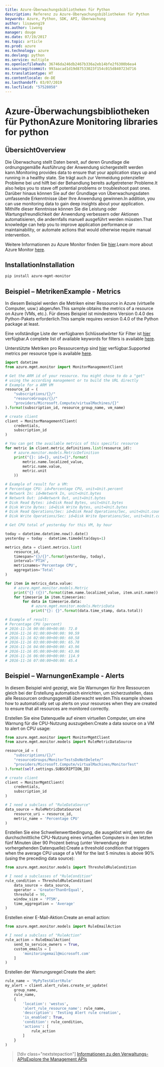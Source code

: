 ```yaml
---
title: Azure-Überwachungsbibliotheken für Python
description: Referenz zu Azure-Überwachungsbibliotheken für Python
keywords: Azure, Python, SDK, API, Überwachung
author: lisawong19
ms.author: liwong
manager: douge
ms.date: 07/19/2017
ms.topic: article
ms.prod: azure
ms.technology: azure
ms.devlang: python
ms.service: multiple
ms.openlocfilehash: 36746da246db2467b336a2eb14bfe2f6300b6ea4
ms.sourcegitcommit: 993aacad1d19d87533023f154c015d840723d716
ms.translationtype: HT
ms.contentlocale: de-DE
ms.lasthandoff: 03/07/2019
ms.locfileid: "57528058"
---
```

# <a name="azure-monitoring-libraries-for-python"></a><span data-ttu-id="46b92-104">Azure-Überwachungsbibliotheken für Python</span><span class="sxs-lookup"><span data-stu-id="46b92-104">Azure Monitoring libraries for python</span></span>

## <a name="overview"></a><span data-ttu-id="46b92-105">Übersicht</span><span class="sxs-lookup"><span data-stu-id="46b92-105">Overview</span></span> 
<span data-ttu-id="46b92-106">Die Überwachung stellt Daten bereit, auf deren Grundlage die ordnungsgemäße Ausführung der Anwendung sichergestellt werden kann.</span><span class="sxs-lookup"><span data-stu-id="46b92-106">Monitoring provides data to ensure that your application stays up and running in a healthy state.</span></span> <span data-ttu-id="46b92-107">Sie trägt auch zur Vermeidung potenzieller Probleme bei und hilft bei der Behandlung bereits aufgetretener Probleme.</span><span class="sxs-lookup"><span data-stu-id="46b92-107">It also helps you to stave off potential problems or troubleshoot past ones.</span></span> <span data-ttu-id="46b92-108">Darüber hinaus können Sie auf der Grundlage von Überwachungsdaten umfassende Erkenntnisse über Ihre Anwendung gewinnen.</span><span class="sxs-lookup"><span data-stu-id="46b92-108">In addition, you can use monitoring data to gain deep insights about your application.</span></span> <span data-ttu-id="46b92-109">Mithilfe dieser Kenntnisse können Sie die Leistung oder Wartungsfreundlichkeit der Anwendung verbessern oder Aktionen automatisieren, die andernfalls manuell ausgeführt werden müssten.</span><span class="sxs-lookup"><span data-stu-id="46b92-109">That knowledge can help you to improve application performance or maintainability, or automate actions that would otherwise require manual intervention.</span></span>

<span data-ttu-id="46b92-110">Weitere Informationen zu Azure Monitor finden Sie [hier](https://docs.microsoft.com/azure/monitoring-and-diagnostics/monitoring-overview-azure-monitor).</span><span class="sxs-lookup"><span data-stu-id="46b92-110">Learn more about Azure Monitor [here](https://docs.microsoft.com/azure/monitoring-and-diagnostics/monitoring-overview-azure-monitor).</span></span> 

## <a name="installation"></a><span data-ttu-id="46b92-111">Installation</span><span class="sxs-lookup"><span data-stu-id="46b92-111">Installation</span></span>
```bash
pip install azure-mgmt-monitor
```

## <a name="example---metrics"></a><span data-ttu-id="46b92-112">Beispiel – Metriken</span><span class="sxs-lookup"><span data-stu-id="46b92-112">Example - Metrics</span></span>
<span data-ttu-id="46b92-113">In diesem Beispiel werden die Metriken einer Ressource in Azure (virtuelle Computer, usw.) abgerufen.</span><span class="sxs-lookup"><span data-stu-id="46b92-113">This sample obtains the metrics of a resource on Azure (VMs, etc.).</span></span> <span data-ttu-id="46b92-114">Für dieses Beispiel ist mindestens Version 0.4.0 des Python-Pakets erforderlich.</span><span class="sxs-lookup"><span data-stu-id="46b92-114">This sample requires version 0.4.0 of the Python package at least.</span></span>

<span data-ttu-id="46b92-115">Eine vollständige Liste der verfügbaren Schlüsselwörter für Filter ist [hier](https://msdn.microsoft.com/library/azure/mt743622.aspx) verfügbar.</span><span class="sxs-lookup"><span data-stu-id="46b92-115">A complete list of available keywords for filters is available [here](https://msdn.microsoft.com/library/azure/mt743622.aspx).</span></span>

<span data-ttu-id="46b92-116">Unterstützte Metriken pro Ressourcentyp sind [hier](https://docs.microsoft.com/azure/monitoring-and-diagnostics/monitoring-supported-metrics) verfügbar.</span><span class="sxs-lookup"><span data-stu-id="46b92-116">Supported metrics per resource type is available [here](https://docs.microsoft.com/azure/monitoring-and-diagnostics/monitoring-supported-metrics).</span></span>

```python
import datetime
from azure.mgmt.monitor import MonitorManagementClient

# Get the ARM id of your resource. You might chose to do a "get"
# using the according management or to build the URL directly
# Example for a ARM VM
resource_id = (
    "subscriptions/{}/"
    "resourceGroups/{}/"
    "providers/Microsoft.Compute/virtualMachines/{}"
).format(subscription_id, resource_group_name, vm_name)

# create client
client = MonitorManagementClient(
    credentials,
    subscription_id
)

# You can get the available metrics of this specific resource
for metric in client.metric_definitions.list(resource_id):
    # azure.monitor.models.MetricDefinition
    print("{}: id={}, unit={}".format(
        metric.name.localized_value,
        metric.name.value,
        metric.unit
    ))

# Example of result for a VM:
# Percentage CPU: id=Percentage CPU, unit=Unit.percent
# Network In: id=Network In, unit=Unit.bytes
# Network Out: id=Network Out, unit=Unit.bytes
# Disk Read Bytes: id=Disk Read Bytes, unit=Unit.bytes
# Disk Write Bytes: id=Disk Write Bytes, unit=Unit.bytes
# Disk Read Operations/Sec: id=Disk Read Operations/Sec, unit=Unit.count_per_second
# Disk Write Operations/Sec: id=Disk Write Operations/Sec, unit=Unit.count_per_second

# Get CPU total of yesterday for this VM, by hour

today = datetime.datetime.now().date()
yesterday = today - datetime.timedelta(days=1)

metrics_data = client.metrics.list(
    resource_id,
    timespan="{}/{}".format(yesterday, today),
    interval='PT1H',
    metricnames='Percentage CPU',
    aggregation='Total'
)

for item in metrics_data.value:
    # azure.mgmt.monitor.models.Metric
    print("{} ({})".format(item.name.localized_value, item.unit.name))
    for timeserie in item.timeseries:
        for data in timeserie.data:
            # azure.mgmt.monitor.models.MetricData
            print("{}: {}".format(data.time_stamp, data.total))

# Example of result:
# Percentage CPU (percent)
# 2016-11-16 00:00:00+00:00: 72.0
# 2016-11-16 01:00:00+00:00: 90.59
# 2016-11-16 02:00:00+00:00: 60.58
# 2016-11-16 03:00:00+00:00: 65.78
# 2016-11-16 04:00:00+00:00: 43.96
# 2016-11-16 05:00:00+00:00: 43.96
# 2016-11-16 06:00:00+00:00: 114.9
# 2016-11-16 07:00:00+00:00: 45.4
```

## <a name="example---alerts"></a><span data-ttu-id="46b92-117">Beispiel – Warnungen</span><span class="sxs-lookup"><span data-stu-id="46b92-117">Example - Alerts</span></span>
<span data-ttu-id="46b92-118">In diesem Beispiel wird gezeigt, wie Sie Warnungen für Ihre Ressourcen gleich bei der Erstellung automatisch einrichten, um sicherzustellen, dass alle Ressourcen ordnungsgemäß überwacht werden.</span><span class="sxs-lookup"><span data-stu-id="46b92-118">This example shows how to automatically set up alerts on your resources when they are created to ensure that all resources are monitored correctly.</span></span>

<span data-ttu-id="46b92-119">Erstellen Sie eine Datenquelle auf einem virtuellen Computer, um eine Warnung für die CPU-Nutzung auszugeben:</span><span class="sxs-lookup"><span data-stu-id="46b92-119">Create a data source on a VM to alert on CPU usage:</span></span>
```python
from azure.mgmt.monitor import MonitorMgmtClient
from azure.mgmt.monitor.models import RuleMetricDataSource

resource_id = (
    "subscriptions/{}/"
    "resourceGroups/MonitorTestsDoNotDelete/"
    "providers/Microsoft.Compute/virtualMachines/MonitorTest"
).format(self.settings.SUBSCRIPTION_ID)

# create client
client = MonitorMgmtClient(
    credentials,
    subscription_id
)

# I need a subclass of "RuleDataSource"
data_source = RuleMetricDataSource(
    resource_uri = resource_id,
    metric_name = 'Percentage CPU'
)
```
<span data-ttu-id="46b92-120">Erstellen Sie eine Schwellenwertbedingung, die ausgelöst wird, wenn die durchschnittliche CPU-Nutzung eines virtuellen Computers in den letzten fünf Minuten über 90 Prozent betrug (unter Verwendung der vorhergehenden Datenquelle):</span><span class="sxs-lookup"><span data-stu-id="46b92-120">Create a threshold condition that triggers when the average CPU usage of a VM for the last 5 minutes is above 90% (using the preceding data source):</span></span>
```python
from azure.mgmt.monitor.models import ThresholdRuleCondition

# I need a subclasses of "RuleCondition"
rule_condition = ThresholdRuleCondition(
    data_source = data_source,
    operator = 'GreaterThanOrEqual',
    threshold = 90,
    window_size = 'PT5M',
    time_aggregation = 'Average'
)
```

<span data-ttu-id="46b92-121">Erstellen einer E-Mail-Aktion:</span><span class="sxs-lookup"><span data-stu-id="46b92-121">Create an email action:</span></span>
```python
from azure.mgmt.monitor.models import RuleEmailAction

# I need a subclass of "RuleAction"
rule_action = RuleEmailAction(
    send_to_service_owners = True,
    custom_emails = [
        'monitoringemail@microsoft.com'
    ]
)
```

<span data-ttu-id="46b92-122">Erstellen der Warnungsregel:</span><span class="sxs-lookup"><span data-stu-id="46b92-122">Create the alert:</span></span>
```python
rule_name = 'MyPyTestAlertRule'
my_alert = client.alert_rules.create_or_update(
    group_name,
    rule_name,
    {
        'location': 'westus',
        'alert_rule_resource_name': rule_name,
        'description': 'Testing Alert rule creation',
        'is_enabled': True,
        'condition': rule_condition,
        'actions': [
            rule_action
        ]
    }
)
```
> [!div class="nextstepaction"]
> [<span data-ttu-id="46b92-123">Informationen zu den Verwaltungs-APIs</span><span class="sxs-lookup"><span data-stu-id="46b92-123">Explore the Management APIs</span></span>](/python/api/overview/azure/monitoring/management)
